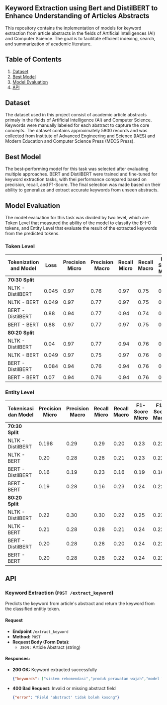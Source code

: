 Keyword Extraction using Bert and DistilBERT to Enhance Understanding of Articles Abstracts
---
This repository contains the inplementation of models for keyword extraction from article abstracts in the fields of Artificial Intelligences (AI) and Computer Science. The goal is to facilitate efficient indexing, search, and summarization of academic literature.

## Table of Contents
1. [Dataset](#dataset)
2. [Best Model](#best-model)
3. [Model Evaluation](#model-evaluation)
4. [API](#api)

## Dataset
The dataset used in this project consist of academic article abstracts primaly in the fields of Artificial Intelligence (AI) and Computer Science. Keywords were manually labeled for each abstract to capture the core concepts. The dataset contains approximately 5800 records and was collected from Institute of Advanced Engineering and Science (IAES) and Modern Education and Computer Science Press (MECS Press).

## Best Model
The best-performing model for this task was selected after evaluating multiple approaches. BERT and DistilBERT were trained and fine-tuned for keyword extraction tasks, with thei performance compared based on precision, recall, and F1-Score. The final selection was made based on their ability to generalize and extract accurate keywords from unseen abstracts.

## Model Evaluation
The model evaluation for this task was divided by two level, which are Token Level that measured the ability of the model to classify the B-I-O tokens, and Entity Level that evaluate the result of the extracted keywords from the predicted tokens.

### Token Level
| Tokenization and Model       | Loss   | Precision Micro | Precision Macro | Recall Micro | Recall Macro | F1-Score Micro | F1-Score Macro |
|------------------------------|--------|-----------------|-----------------|--------------|--------------|----------------|----------------|
| **70:30 Split**              |        |                 |                 |              |              |                |                |
| NLTK - DistilBERT            | 0.045  | 0.97            | 0.76            | 0.97         | 0.75         | 0.97           | 0.75           |
| NLTK - BERT                  | 0.049  | 0.97            | 0.77            | 0.97         | 0.75         | 0.97           | 0.76           |
| BERT - DistilBERT            | 0.88   | 0.94            | 0.77            | 0.94         | 0.74         | 0.94           | 0.75           |
| BERT - BERT                  | 0.88   | 0.97            | 0.77            | 0.97         | 0.75         | 0.97           | 0.76           |
| **80:20 Split**              |        |                 |                 |              |              |                |                |
| NLTK - DistilBERT            | 0.04   | 0.97            | 0.77            | 0.94         | 0.76         | 0.94           | 0.76           |
| NLTK - BERT                  | 0.049  | 0.97            | 0.75            | 0.97         | 0.76         | 0.97           | 0.75           |
| BERT - DistilBERT            | 0.084  | 0.94            | 0.76            | 0.94         | 0.76         | 0.94           | 0.76           |
| BERT - BERT                  | 0.07   | 0.94            | 0.76            | 0.94         | 0.76         | 0.94           | 0.76           |


### Entity Level
| Tokenisasi dan Model       | Precision Micro | Precision Macro | Recall Micro | Recall Macro | F1-Score Micro | F1-Score Macro | Mayor Match | Total Match |
|----------------------------|-----------------|-----------------|--------------|--------------|----------------|----------------|-------------|-------------|
| **70:30 Split**            |                 |                 |              |              |                |                |             |             |
| NLTK - DistilBERT          | 0.198           | 0.29           | 0.29         | 0.20         | 0.23           | 0.22           | 34.34%      | 64.64%      |
| NLTK - BERT                | 0.20            | 0.28           | 0.28         | 0.21         | 0.23           | 0.22           | 34.34%      | 66.19%      |
| BERT - DistilBERT          | 0.16            | 0.19           | 0.23         | 0.16         | 0.19           | 0.16           | 29.76%      | 45.72%      |
| BERT - BERT                | 0.19            | 0.28           | 0.16         | 0.23         | 0.24           | 0.22           | 38.72%      | 64.30%      |
| **80:20 Split**            |                 |                |              |              |                |                |             |             |
| NLTK - DistilBERT          | 0.22            | 0.30           | 0.30         | 0.22         | 0.25           | 0.23           | 34.34%      | 66.23%      |
| NLTK - BERT                | 0.21            | 0.28           | 0.28         | 0.21         | 0.24           | 0.22           | 29.76%      | 45.68%      |
| BERT - DistilBERT          | 0.20            | 0.28           | 0.28         | 0.20         | 0.24           | 0.22           | 38.71%      | 64.41%      |
| BERT - BERT                | 0.20            | 0.28           | 0.28         | 0.22         | 0.24           | 0.22           | 34.34%      | 66.23%      |

## API

### Keyword Extraction (`POST /extract_keyword`)
Predicts the keyword from article's abstract and return the keyword from the classified entitiy token.

#### Request
- **Endpoint** `/extract_keyword`
- **Method:** `POST`
- **Request Body (Form Data):**
  - `JSON` : Article Abstract (string)

#### Responses:
- **200 OK:** Keyword extracted successfully
  ```json
  {"keywords": ["sistem rekomendasi","produk perawatan wajah","model Transformer","ekstraksi kata kunci"],"message": "Ok"}
  ````
- **400 Bad Request:** Invalid or missing abstract field
  ```json
  {"error": "Field 'abstract' tidak boleh kosong"}
  ```
